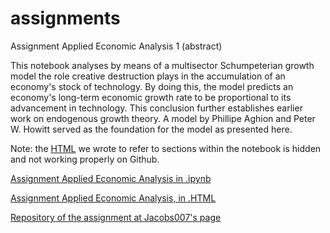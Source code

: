 # assignments

Assignment Applied Economic Analysis 1 (abstract)

This notebook analyses by means of a multisector Schumpeterian growth model the role creative destruction plays in the accumulation of an economy's stock of technology. By doing this, the model predicts an economy's long-term economic growth rate to be proportional to its advancement in technology. This conclusion further establishes earlier work on endogenous growth theory. A model by Phillipe Aghion and Peter W. Howitt served as the foundation for the model as presented here.

Note: the [HTML](https://github.com/PhilUnver/assignments/blob/master/HTML%20code.ipynb) we wrote to refer to sections within the notebook is hidden and not working properly on Github.

[Assignment Applied Economic Analysis in .ipynb](https://github.com/PhilUnver/assignments/blob/master/Applied%20Economic%20Analysis%201%20Assignment%20Schumpeterian%20Model(6).ipynb)

[Assignment Applied Economic Analysis, in .HTML](https://github.com/PhilUnver/assignments/blob/master/Applied%20Economic%20Analysis%201%20Assignment%20Schumpeterian%20Model(5).html)

[Repository of the assignment at Jacobs007's page](https://github.com/Jacobs007/assignment)


